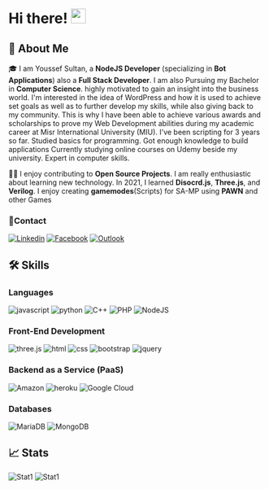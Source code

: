 # Hi there! <img src="https://media.giphy.com/media/hvRJCLFzcasrR4ia7z/giphy.gif" width="29px" height="29px">

## 🚀 About Me

🎓 I am Youssef Sultan, a **NodeJS Developer** (specializing in **Bot Applications**) also a **Full Stack Developer**. I am also Pursuing my Bachelor in **Computer Science**.
highly motivated to gain an insight into the business world. I'm interested in the idea of WordPress and how it is used to achieve set goals as well as to further develop my skills, while also giving back to my community. This is why I have been able to achieve various awards and scholarships to prove my Web Development abilities during my academic career at Misr International University (MIU). I've been scripting for 3 years so far. Studied basics for programming. Got enough knowledge to build applications Currently studying online courses on Udemy beside my university. Expert in computer skills.

👨‍💻 I enjoy contributing to **Open Source Projects**. I am really enthusiastic about learning new technology. In 2021, I learned **Disocrd.js**, **Three.js**, and **Verilog**.
I enjoy creating **gamemodes**(Scripts) for SA-MP using **PAWN** and other Games
### 📱Contact


[![Linkedin](https://img.shields.io/badge/Linked_In-0077B5?style=for-the-badge&logo=LinkedIn&logoColor=white)](https://www.linkedin.com/in/youseef-sultan-780a821b0/)
[![Facebook](https://img.shields.io/badge/Facebook-1877F2?style=for-the-badge&logo=facebook&logoColor=white)](https://www.facebook.com/youssef.sultan.5201)
[![Outlook](https://img.shields.io/badge/Microsoft_Outlook-0078D4?style=for-the-badge&logo=microsoft-outlook&logoColor=white)](mailto:youseef_sultan@hotmai.com)


## 🛠️ Skills
### Languages

![javascript](https://img.shields.io/badge/JavaScript-323330?style=for-the-badge&logo=javascript&logoColor=F7DF1E)
![python](https://img.shields.io/badge/Python-3776AB?style=for-the-badge&logo=python&logoColor=white)
![C++](https://img.shields.io/badge/C%2B%2B-00599C?style=for-the-badge&logo=c%2B%2B&logoColor=white)
![PHP](https://img.shields.io/badge/PHP-777BB4?style=for-the-badge&logo=php&logoColor=white)
![NodeJS](https://img.shields.io/badge/Node.js-43853D?style=for-the-badge&logo=node.js&logoColor=white)


### Front-End Development

![three.js](https://img.shields.io/badge/Three.js-000000?style=for-the-badge&logo=three.js&logoColor=white)
![html](https://img.shields.io/badge/HTML5-E34F26?style=for-the-badge&logo=html5&logoColor=white)
![css](https://img.shields.io/badge/CSS3-1572B6?style=for-the-badge&logo=css3&logoColor=white)
![bootstrap](https://img.shields.io/badge/Bootstrap-563D7C?style=for-the-badge&logo=bootstrap&logoColor=white)
![jquery](https://img.shields.io/badge/jQuery-0769AD?style=for-the-badge&logo=jquery&logoColor=white)

### Backend as a Service (PaaS)

![Amazon](https://img.shields.io/badge/Amazon_AWS-232F3E?style=for-the-badge&logo=amazon-aws&logoColor=white)
![heroku](https://img.shields.io/badge/Heroku-430098?style=for-the-badge&logo=heroku&logoColor=white)
![Google Cloud](https://img.shields.io/badge/Google_Cloud-4285F4?style=for-the-badge&logo=google-cloud&logoColor=white)


### Databases
![MariaDB](https://img.shields.io/badge/MariaDB-003545?style=for-the-badge&logo=mariadb&logoColor=white)
![MongoDB](https://img.shields.io/badge/MongoDB-4EA94B?style=for-the-badge&logo=mongodb&logoColor=white)

## 📈 Stats

![Stat1](https://github-readme-stats.vercel.app/api?username=Vladilen220&theme=blue-green)
![Stat1](https://github-readme-stats.vercel.app/api/top-langs/?username=Vladilen220&theme=blue-green)
